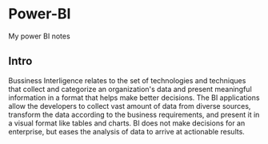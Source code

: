 # Power-BI
My power BI notes
## Intro
Bussiness Interligence  relates to the set of technologies and techniques that collect and categorize an organization's data and present meaningful information in a format that helps make better decisions. The BI applications allow the developers to collect vast amount of data from diverse sources, transform the data according to the business requirements, and present it in a visual format like tables and charts. BI does not make decisions for an enterprise, but eases the analysis of data to arrive at actionable results.
